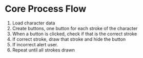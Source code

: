 # Core Process Flow

1. Load character data
2. Create buttons, one button for each stroke of the character
3. When a button is clicked, check if that is the correct stroke
4. If correct stroke, draw that stroke and hide the button
5. If incorrect alert user.
6. Repeat until all strokes drawn